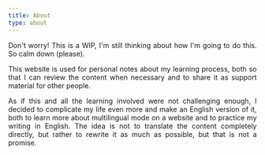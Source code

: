 ```yaml
---
title: About
type: about
---
```


<style>body {text-align: justify}</style>
Don't worry!
This is a WIP, I'm still thinking about how I'm going to do this.
So calm down (please).


This website is used for personal notes about my learning process, 
both so that I can review the content when necessary and to share it as support material for other people.


As if this and all the learning involved were not challenging enough, 
I decided to complicate my life even more and make an English version of it, 
both to learn more about multilingual mode on a website and to practice my writing in English. 
The idea is not to translate the content completely directly, but rather to rewrite it as much as possible, 
but that is not a promise.

